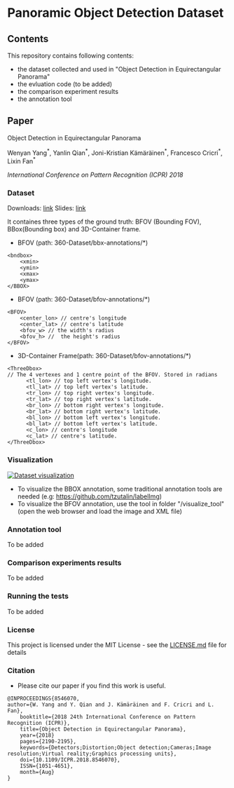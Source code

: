 # Panoramic Object Detection Dataset 

## Contents

This repository contains following contents:
* the dataset collected and used in "Object Detection in Equirectangular Panorama"
* the evluation code (to be added)
* the comparison experiment results
* the annotation tool

## Paper
Object Detection in Equirectangular Panorama

Wenyan Yang<sup>\*</sup>, Yanlin Qian<sup>\*</sup>, Joni-Kristian Kämäräinen<sup>\*</sup>, Francesco Cricri<sup>\*</sup>, Lixin Fan<sup>\*</sup>

*International Conference on Pattern Recognition (ICPR) 2018*

### Dataset

Downloads: [link](https://www.dropbox.com/s/skxqj94rno9ihjq/360-Dataset.zip?dl=0)
Slides: [link](https://1drv.ms/p/s!AjxmjW9wZcKxhWRqnijhIGrST0OC)

It containes three types of the ground truth: BFOV (Bounding FOV), BBox(Bounding box) and 3D-Container frame. 

* BFOV (path: 360-Dataset/bbx-annotations/*)
```
<bndbox>
	<xmin>
	<ymin>
	<xmax>
	<ymax>
</BBOX> 
```

* BFOV (path: 360-Dataset/bfov-annotations/*)
```
<BFOV> 
	<center_lon> // centre's longitude
	<center_lat> // centre's latitude
	<bfov_w> // the width's radius
	<bfov_h> //  the height's radius
</BFOV> 
```

* 3D-Container Frame(path: 360-Dataset/bfov-annotations/*)
```
<ThreeDbox> 
// The 4 vertexes and 1 centre point of the BFOV. Stored in radians
      <tl_lon> // top left vertex's longitude.
      <tl_lat> // top left vertex's latitude.
      <tr_lon> // top right vertex's longitude.
      <tr_lat> // top right vertex's latitude.
      <br_lon> // bottom right vertex's longitude.
      <br_lat> // bottom right vertex's latitude.
      <bl_lon> // bottom left vertex's longitude.
      <bl_lat> // bottom left vertex's latitude.
      <c_lon> // centre's longitude
      <c_lat> // centre's latitude.
</ThreeDbox>
```

### Visualization
[![Dataset visualization](https://img.youtube.com/vi/FTnfsmgwdQA/0.jpg)](https://www.youtube.com/watch?v=FTnfsmgwdQA "Data visualization")
* To visualize the BBOX annotation, some traditional annotation tools are needed (e.g: https://github.com/tzutalin/labelImg)
* To visualize the BFOV annotation, use the tool in folder "/visualize_tool" (open the web browser and load the image and XML file)

### Annotation tool

To be added

### Comparison experiments results

To be added

### Running the tests

To be added

### License

This project is licensed under the MIT License - see the [LICENSE.md](LICENSE.md) file for details

### Citation
* Please cite our paper if you find this work is useful.
```
@INPROCEEDINGS{8546070, 
author={W. Yang and Y. Qian and J. Kämäräinen and F. Cricri and L. Fan}, 
	booktitle={2018 24th International Conference on Pattern Recognition (ICPR)}, 
	title={Object Detection in Equirectangular Panorama}, 
	year={2018}
	pages={2190-2195}, 
	keywords={Detectors;Distortion;Object detection;Cameras;Image resolution;Virtual reality;Graphics processing units}, 
	doi={10.1109/ICPR.2018.8546070}, 
	ISSN={1051-4651}, 
	month={Aug}
}
